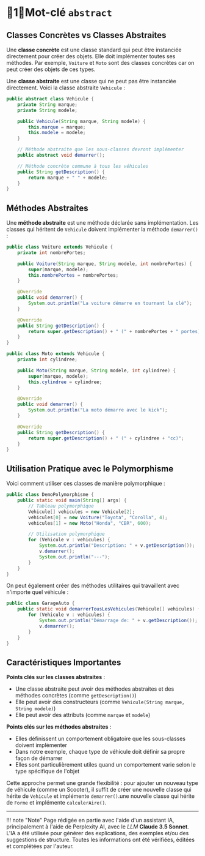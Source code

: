 # 🔸1🔸Mot-clé `abstract`

## Classes Concrètes vs Classes Abstraites

Une **classe concrète** est une classe standard qui peut être instanciée directement pour créer des objets. Elle doit
implémenter toutes ses méthodes. Par exemple, `Voiture` et `Moto` sont des classes concrètes car on peut créer des
objets de ces types.

Une **classe abstraite** est une classe qui ne peut pas être instanciée directement. Voici la classe abstraite
`Vehicule` :

```java
public abstract class Vehicule {
    private String marque;
    private String modele;

    public Vehicule(String marque, String modele) {
        this.marque = marque;
        this.modele = modele;
    }

    // Méthode abstraite que les sous-classes devront implémenter
    public abstract void demarrer();

    // Méthode concrète commune à tous les véhicules
    public String getDescription() {
        return marque + " " + modele;
    }
}
```

## Méthodes Abstraites

Une **méthode abstraite** est une méthode déclarée sans implémentation. Les classes qui héritent de `Vehicule` doivent
implémenter la méthode `demarrer()` :

```java
public class Voiture extends Vehicule {
    private int nombrePortes;

    public Voiture(String marque, String modele, int nombrePortes) {
        super(marque, modele);
        this.nombrePortes = nombrePortes;
    }

    @Override
    public void demarrer() {
        System.out.println("La voiture démarre en tournant la clé");
    }

    @Override
    public String getDescription() {
        return super.getDescription() + " (" + nombrePortes + " portes)";
    }
}

public class Moto extends Vehicule {
    private int cylindree;

    public Moto(String marque, String modele, int cylindree) {
        super(marque, modele);
        this.cylindree = cylindree;
    }

    @Override
    public void demarrer() {
        System.out.println("La moto démarre avec le kick");
    }

    @Override
    public String getDescription() {
        return super.getDescription() + " (" + cylindree + "cc)";
    }
}
```

## Utilisation Pratique avec le Polymorphisme

Voici comment utiliser ces classes de manière polymorphique :

```java
public class DemoPolymorphisme {
    public static void main(String[] args) {
        // Tableau polymorphique
        Vehicule[] vehicules = new Vehicule[2];
        vehicules[0] = new Voiture("Toyota", "Corolla", 4);
        vehicules[1] = new Moto("Honda", "CBR", 600);

        // Utilisation polymorphique
        for (Vehicule v : vehicules) {
            System.out.println("Description: " + v.getDescription());
            v.demarrer();
            System.out.println("---");
        }
    }
}
```

On peut également créer des méthodes utilitaires qui travaillent avec n'importe quel véhicule :

```java
public class GarageAuto {
    public static void demarrerTousLesVehicules(Vehicule[] vehicules) {
        for (Vehicule v : vehicules) {
            System.out.println("Démarrage de: " + v.getDescription());
            v.demarrer();
        }
    }
}
```

## Caractéristiques Importantes

**Points clés sur les classes abstraites** :

- Une classe abstraite peut avoir des méthodes abstraites et des méthodes concrètes (comme `getDescription()`)
- Elle peut avoir des constructeurs (comme `Vehicule(String marque, String modele)`)
- Elle peut avoir des attributs (comme `marque` et `modele`)

**Points clés sur les méthodes abstraites** :

- Elles définissent un comportement obligatoire que les sous-classes doivent implémenter
- Dans notre exemple, chaque type de véhicule doit définir sa propre façon de démarrer
- Elles sont particulièrement utiles quand un comportement varie selon le type spécifique de l'objet

Cette approche permet une grande flexibilité : pour ajouter un nouveau type de véhicule (comme un Scooter), il suffit de
créer une nouvelle classe qui hérite de `Vehicule` et implémente `demarrer()`.une nouvelle classe qui hérite de `Forme`
et implémente `calculerAire()`.




-------

!!! note "Note"
    Page rédigée en partie avec l'aide d'un assistant IA, principalement à l'aide de Perplexity AI, avec le *LLM* 
    **Claude 3.5 Sonnet**. L'IA a été utilisée pour générer des explications, des exemples et/ou des suggestions de 
    structure. Toutes les informations ont été vérifiées, éditées et complétées par l'auteur.

